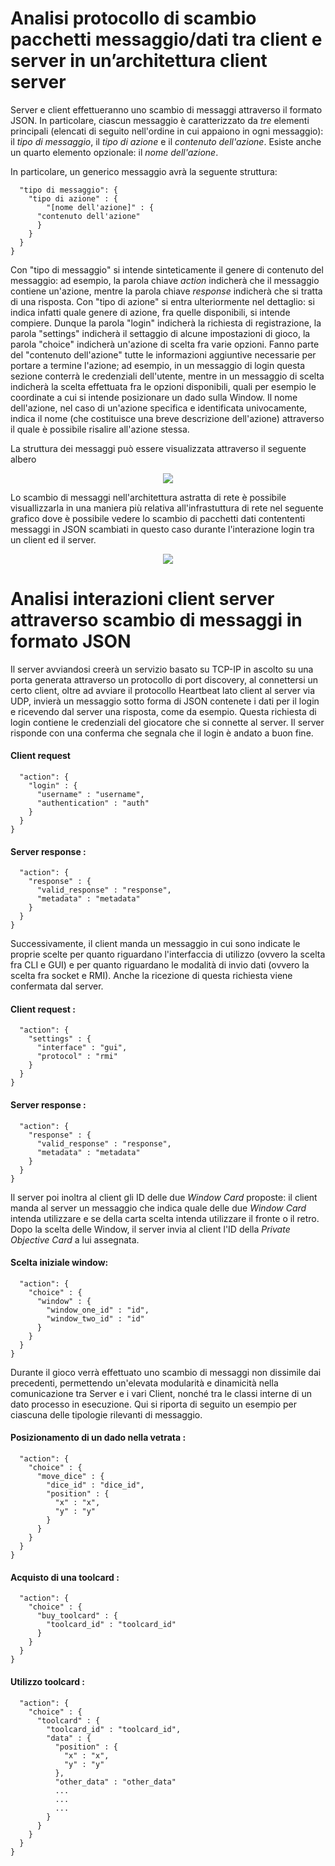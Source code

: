# Analisi protocollo di scambio pacchetti messaggio/dati tra client e server in un’architettura client server

Server e client effettueranno uno scambio di messaggi attraverso il formato JSON. In particolare, ciascun messaggio è caratterizzato da *tre* elementi principali (elencati di seguito nell'ordine in cui appaiono in ogni messaggio): il _tipo di messaggio_, il _tipo di azione_ e il _contenuto dell'azione_. Esiste anche un quarto elemento opzionale: il _nome dell'azione_. 

In particolare, un generico messaggio avrà la seguente struttura: 
```json{
  "tipo di messaggio": {
    "tipo di azione" : {
        "[nome dell'azione]" : {
      "contenuto dell'azione"
      }
    }
  }
} 
```

Con "tipo di messaggio" si intende sinteticamente il genere di contenuto del messaggio: ad esempio, la parola chiave _action_ indicherà che il messaggio contiene un'azione, mentre la parola chiave _response_ indicherà che si tratta di una risposta. 
Con "tipo di azione" si entra ulteriormente nel dettaglio: si indica infatti quale genere di azione, fra quelle disponibili, si intende compiere. Dunque la parola "login" indicherà la richiesta di registrazione, la parola "settings" indicherà il settaggio di alcune impostazioni di gioco, la parola "choice" indicherà un'azione di scelta fra varie opzioni. 
Fanno parte del "contenuto dell'azione" tutte le informazioni aggiuntive necessarie per portare a termine l'azione; ad esempio, in un messaggio di login questa sezione conterrà le credenziali dell'utente, mentre in un messaggio di scelta indicherà la scelta effettuata fra le opzioni disponibili, quali per esempio le coordinate a cui si intende posizionare un dado sulla Window. 
Il nome dell'azione, nel caso di un'azione specifica e identificata univocamente, indica il nome (che costituisce una breve descrizione dell'azione) attraverso il quale è possibile risalire all'azione stessa.

La struttura dei messaggi può essere visualizzata attraverso il seguente albero

<p align="center">
  <img src="https://preview.ibb.co/mJmqYy/command_Tree.jpg">
</p>

Lo scambio di messaggi nell'architettura astratta di rete è possibile visuallizzarla in una maniera più relativa all'infrastuttura di rete nel seguente grafico dove è possibile vedere lo scambio di pacchetti dati contententi messaggi in JSON scambiati in questo caso durante l'interazione login tra un client ed il server.
<p align="center">
  <img src="https://preview.ibb.co/hZEXVd/Network_Topology_Sagrada.png">
</p>


# Analisi interazioni client server attraverso scambio di messaggi in formato JSON
Il server avviandosi creerà un servizio basato su TCP-IP in ascolto su una porta generata attraverso un protocollo di port discovery, al connettersi un certo client, oltre ad avviare il protocollo Heartbeat lato client al server via UDP, invierà un messaggio sotto forma di JSON contenete i dati per il login e ricevendo dal server una risposta, come da esempio.
Questa richiesta di login contiene le credenziali del giocatore che si connette al server. Il server risponde con una conferma che segnala che il login è andato a buon fine.

#### Client request
```json{
  "action": {
    "login" : {
      "username" : "username",
      "authentication" : "auth"
    }
  }
}
```
#### Server response :
```json{
  "action": {
    "response" : {
      "valid_response" : "response",
      "metadata" : "metadata"
    }
  }
}
```

Successivamente, il client manda un messaggio in cui sono indicate le proprie scelte per quanto riguardano l'interfaccia di utilizzo (ovvero la scelta fra CLI e GUI) e per quanto riguardano le modalità di invio dati (ovvero la scelta fra socket e RMI). Anche la ricezione di questa richiesta viene confermata dal server.
#### Client request : 
```json{
  "action": {
    "settings" : {
      "interface" : "gui",
      "protocol" : "rmi"
    }
  }
}
```
#### Server response :
```json{
  "action": {
    "response" : {
      "valid_response" : "response",
      "metadata" : "metadata"
    }
  }
}
```
Il server poi inoltra al client gli ID delle due _Window Card_ proposte: il client manda al server un messaggio che indica quale delle due _Window Card_ intenda utilizzare e se della carta scelta intenda utilizzare il fronte o il retro. 
Dopo la scelta delle Window, il server invia al client l'ID della _Private Objective Card_ a lui assegnata. 
#### Scelta iniziale window:
```json{
  "action": {
    "choice" : {
      "window" : {
        "window_one_id" : "id",
        "window_two_id" : "id"
      }
    }
  }
}
```

Durante il gioco verrà effettuato uno scambio di messaggi non dissimile dai precedenti, permettendo un'elevata modularità e dinamicità nella comunicazione tra Server e i vari Client, nonché tra le classi interne di un dato processo in esecuzione. Qui si riporta di seguito un esempio per ciascuna delle tipologie rilevanti di messaggio.

#### Posizionamento di un dado nella vetrata :
```json{
  "action": {
    "choice" : {
      "move_dice" : {
        "dice_id" : "dice_id",
        "position" : {
          "x" : "x",
          "y" : "y"
        }
      }
    }
  }
}
```
#### Acquisto di una toolcard :
```json{
  "action": {
    "choice" : {
      "buy_toolcard" : {
        "toolcard_id" : "toolcard_id"
      }
    }
  }
}
```
#### Utilizzo toolcard :
```json{
  "action": {
    "choice" : {
      "toolcard" : {
        "toolcard_id" : "toolcard_id",
        "data" : {
          "position" : {
            "x" : "x",
            "y" : "y"
          },
          "other_data" : "other_data"
          ...
          ...
          ...
        }
      }
    }
  }
}
```
